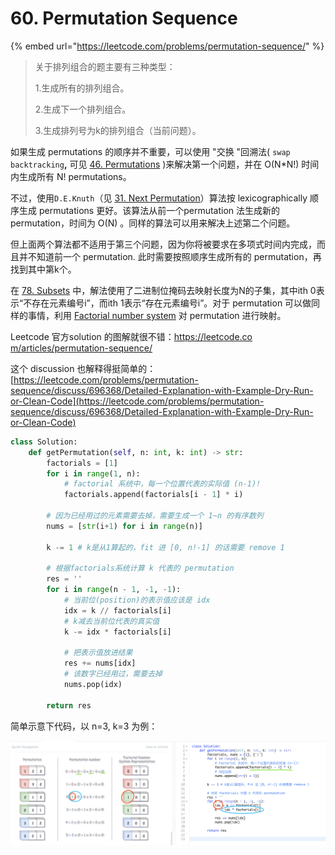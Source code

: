 # 60. Permutation Sequence

{% embed url="https://leetcode.com/problems/permutation-sequence/" %}

> 关于排列组合的题主要有三种类型：
>
> 1.生成所有的排列组合。
>
> 2.生成下一个排列组合。
>
> 3.生成排列号为k的排列组合（当前问题）。

如果生成 permutations 的顺序并不重要，可以使用 "交换 "回溯法\( `swap backtracking`**,** 可见 [46. Permutations](https://leetcode.com/articles/permutations/) \)来解决第一个问题，并在 O\(N\*N!\) 时间内生成所有 N! permutations。

不过，使用`D.E.Knuth`（见 [31. Next Permutation](https://leetcode.com/articles/next-permutation/)）算法按 lexicographically 顺序生成 permutations 更好。该算法从前一个permutation 法生成新的 permutation，时间为 O\(N\) 。同样的算法可以用来解决上述第二个问题。

但上面两个算法都不适用于第三个问题，因为你将被要求在多项式时间内完成，而且并不知道前一个 permutation. 此时需要按照顺序生成所有的 permutation，再找到其中第k个。

在 [78. Subsets](https://leetcode.com/articles/subsets/) 中，解法使用了二进制位掩码去映射长度为N的子集，其中ith 0表示“不存在元素编号i”，而ith 1表示“存在元素编号i”。对于 permutation  可以做同样的事情，利用 [Factorial number system](https://en.wikipedia.org/wiki/Factorial_number_system) 对 permutation 进行映射。

Leetcode 官方solution 的图解就很不错：[https://leetcode.co m/articles/permutation-sequence/](https://leetcode.com/articles/permutation-sequence/)

这个 discussion 也解释得挺简单的：[https://leetcode.com/problems/permutation-sequence/discuss/696368/Detailed-Explanation-with-Example-Dry-Run-or-Clean-Code](https://leetcode.com/problems/permutation-sequence/discuss/696368/Detailed-Explanation-with-Example-Dry-Run-or-Clean-Code)

```python
class Solution:
    def getPermutation(self, n: int, k: int) -> str:
        factorials = [1]
        for i in range(1, n):
            # factorial 系统中，每一个位置代表的实际值 (n-1)!
            factorials.append(factorials[i - 1] * i)
        
        # 因为已经用过的元素需要去掉，需要生成一个 1~n 的有序数列
        nums = [str(i+1) for i in range(n)]
        
        k -= 1 # k是从1算起的，fit 进 [0, n!-1] 的话需要 remove 1
        
        # 根据factorials系统计算 k 代表的 permutation
        res = ''
        for i in range(n - 1, -1, -1):
            # 当前位(position)的表示值应该是 idx
            idx = k // factorials[i]
            # k减去当前位代表的真实值
            k -= idx * factorials[i]
            
            # 把表示值放进结果
            res += nums[idx]
            # 该数字已经用过，需要去掉
            nums.pop(idx)
        
        return res
```

简单示意下代码，以 n=3, k=3 为例：

![](.gitbook/assets/image%20%288%29.png)



